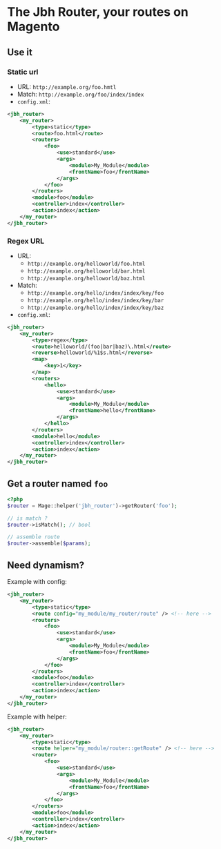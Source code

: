 # The Jbh Router, your routes on Magento

## Use it

### Static url

*   URL: `http://example.org/foo.hmtl`
*   Match: `http://example.org/foo/index/index`
*   `config.xml`:
```xml
<jbh_router>
    <my_router>
        <type>static</type>
        <route>foo.html</route>
        <routers>
            <foo>
                <use>standard</use>
                <args>
                    <module>My_Module</module>
                    <frontName>foo</frontName>
                </args>
            </foo>
        </routers>
        <module>foo</module>
        <controller>index</controller>
        <action>index</action>
    </my_router>
</jbh_router>
```

### Regex URL

*   URL:
    *   `http://example.org/helloworld/foo.html`
    *   `http://example.org/helloworld/bar.html`
    *   `http://example.org/helloworld/baz.html`
*   Match:
    *   `http://example.org/hello/index/index/key/foo`
    *   `http://example.org/hello/index/index/key/bar`
    *   `http://example.org/hello/index/index/key/baz`
*   `config.xml`:
```xml
<jbh_router>
    <my_router>
        <type>regex</type>
        <route>helloworld/(foo|bar|baz)\.html</route>
        <reverse>helloworld/%1$s.html</reverse>
        <map>
            <key>1</key>
        </map>
        <routers>
            <hello>
                <use>standard</use>
                <args>
                    <module>My_Module</module>
                    <frontName>hello</frontName>
                </args>
            </hello>
        </routers>
        <module>hello</module>
        <controller>index</controller>
        <action>index</action>
    </my_router>
</jbh_router>
```

## Get a router named `foo`

```php
<?php
$router = Mage::helper('jbh_router')->getRouter('foo');

// is match ?
$router->isMatch(); // bool

// assemble route
$router->assemble($params);
```

## Need dynamism?

Example with config:

```xml
<jbh_router>
    <my_router>
        <type>static</type>
        <route config="my_module/my_router/route" /> <!-- here -->
        <routers>
            <foo>
                <use>standard</use>
                <args>
                    <module>My_Module</module>
                    <frontName>foo</frontName>
                </args>
            </foo>
        </routers>
        <module>foo</module>
        <controller>index</controller>
        <action>index</action>
    </my_router>
</jbh_router>
```

Example with helper:

```xml
<jbh_router>
    <my_router>
        <type>static</type>
        <route helper="my_module/router::getRoute" /> <!-- here -->
        <router>
            <foo>
                <use>standard</use>
                <args>
                    <module>My_Module</module>
                    <frontName>foo</frontName>
                </args>
            </foo>
        </routers>
        <module>foo</module>
        <controller>index</controller>
        <action>index</action>
    </my_router>
</jbh_router>
```
